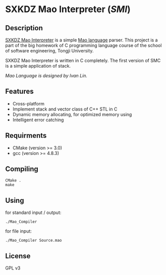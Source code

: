 # SXKDZ Mao Interpreter (*SMI*)
## Description
[SXKDZ Mao Interpreter](https://GitHub.com/SXKDZ/mao_interpreter) is a simple [Mao language](https://GitHub.com/SXKDZ/mao_interpreter/blob/master/Requirement/Requirements.pdf) parser. This project is a part of the big homework of C programming language course of the school of software engineering, Tongji University.

SXKDZ Mao Interpreter is written in C completely. The first version of SMC is a simple application of stack.

*Mao Language is designed by Ivan Lin.*

## Features
* Cross-platform
* Implement stack and vector class of C++ STL in C
* Dynamic memory allocating, for optimized memory using
* Intelligent error catching

## Requirments
* CMake (version >= 3.0)
* gcc (version >= 4.8.3)

## Compiling
	CMake .
	make

## Using
for standard input / output:

	./Mao_Compiler

for file input:

	./Mao_Compiler Source.mao

## License
GPL v3